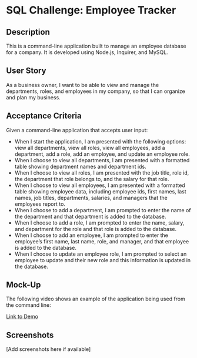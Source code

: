 # SQL Challenge: Employee Tracker

## Description

This is a command-line application built to manage an employee database for a company. It is developed using Node.js, Inquirer, and MySQL.

## User Story

As a business owner, I want to be able to view and manage the departments, roles, and employees in my company, so that I can organize and plan my business.

## Acceptance Criteria

Given a command-line application that accepts user input:
- When I start the application, I am presented with the following options: view all departments, view all roles, view all employees, add a department, add a role, add an employee, and update an employee role.
- When I choose to view all departments, I am presented with a formatted table showing department names and department ids.
- When I choose to view all roles, I am presented with the job title, role id, the department that role belongs to, and the salary for that role.
- When I choose to view all employees, I am presented with a formatted table showing employee data, including employee ids, first names, last names, job titles, departments, salaries, and managers that the employees report to.
- When I choose to add a department, I am prompted to enter the name of the department and that department is added to the database.
- When I choose to add a role, I am prompted to enter the name, salary, and department for the role and that role is added to the database.
- When I choose to add an employee, I am prompted to enter the employee’s first name, last name, role, and manager, and that employee is added to the database.
- When I choose to update an employee role, I am prompted to select an employee to update and their new role and this information is updated in the database.

## Mock-Up

The following video shows an example of the application being used from the command line:

[Link to Demo](#)

## Screenshots

[Add screenshots here if available]


